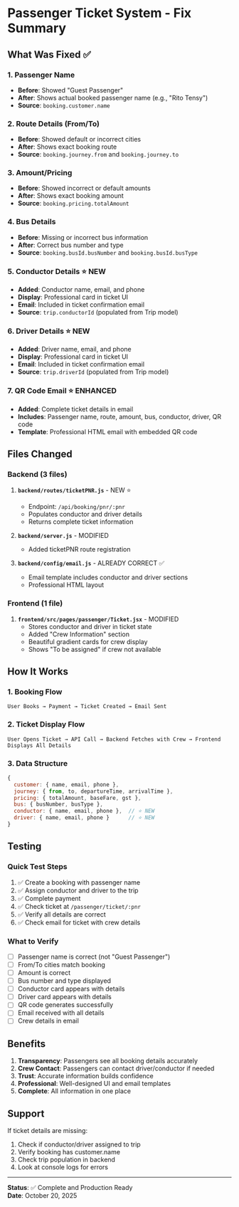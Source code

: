 # Passenger Ticket System - Fix Summary

## What Was Fixed ✅

### 1. Passenger Name
- **Before**: Showed "Guest Passenger"
- **After**: Shows actual booked passenger name (e.g., "Rito Tensy")
- **Source**: `booking.customer.name`

### 2. Route Details (From/To)
- **Before**: Showed default or incorrect cities
- **After**: Shows exact booking route
- **Source**: `booking.journey.from` and `booking.journey.to`

### 3. Amount/Pricing
- **Before**: Showed incorrect or default amounts
- **After**: Shows exact booking amount
- **Source**: `booking.pricing.totalAmount`

### 4. Bus Details
- **Before**: Missing or incorrect bus information
- **After**: Correct bus number and type
- **Source**: `booking.busId.busNumber` and `booking.busId.busType`

### 5. Conductor Details ⭐ NEW
- **Added**: Conductor name, email, and phone
- **Display**: Professional card in ticket UI
- **Email**: Included in ticket confirmation email
- **Source**: `trip.conductorId` (populated from Trip model)

### 6. Driver Details ⭐ NEW
- **Added**: Driver name, email, and phone
- **Display**: Professional card in ticket UI
- **Email**: Included in ticket confirmation email
- **Source**: `trip.driverId` (populated from Trip model)

### 7. QR Code Email ⭐ ENHANCED
- **Added**: Complete ticket details in email
- **Includes**: Passenger name, route, amount, bus, conductor, driver, QR code
- **Template**: Professional HTML email with embedded QR code

## Files Changed

### Backend (3 files)
1. **`backend/routes/ticketPNR.js`** - NEW ⭐
   - Endpoint: `/api/booking/pnr/:pnr`
   - Populates conductor and driver details
   - Returns complete ticket information

2. **`backend/server.js`** - MODIFIED
   - Added ticketPNR route registration

3. **`backend/config/email.js`** - ALREADY CORRECT ✅
   - Email template includes conductor and driver sections
   - Professional HTML layout

### Frontend (1 file)
1. **`frontend/src/pages/passenger/Ticket.jsx`** - MODIFIED
   - Stores conductor and driver in ticket state
   - Added "Crew Information" section
   - Beautiful gradient cards for crew display
   - Shows "To be assigned" if crew not available

## How It Works

### 1. Booking Flow
```
User Books → Payment → Ticket Created → Email Sent
```

### 2. Ticket Display Flow
```
User Opens Ticket → API Call → Backend Fetches with Crew → Frontend Displays All Details
```

### 3. Data Structure
```javascript
{
  customer: { name, email, phone },
  journey: { from, to, departureTime, arrivalTime },
  pricing: { totalAmount, baseFare, gst },
  bus: { busNumber, busType },
  conductor: { name, email, phone },  // ⭐ NEW
  driver: { name, email, phone }      // ⭐ NEW
}
```

## Testing

### Quick Test Steps
1. ✅ Create a booking with passenger name
2. ✅ Assign conductor and driver to the trip
3. ✅ Complete payment
4. ✅ Check ticket at `/passenger/ticket/:pnr`
5. ✅ Verify all details are correct
6. ✅ Check email for ticket with crew details

### What to Verify
- [ ] Passenger name is correct (not "Guest Passenger")
- [ ] From/To cities match booking
- [ ] Amount is correct
- [ ] Bus number and type displayed
- [ ] Conductor card appears with details
- [ ] Driver card appears with details
- [ ] QR code generates successfully
- [ ] Email received with all details
- [ ] Crew details in email

## Benefits

1. **Transparency**: Passengers see all booking details accurately
2. **Crew Contact**: Passengers can contact driver/conductor if needed
3. **Trust**: Accurate information builds confidence
4. **Professional**: Well-designed UI and email templates
5. **Complete**: All information in one place

## Support

If ticket details are missing:
1. Check if conductor/driver assigned to trip
2. Verify booking has customer.name
3. Check trip population in backend
4. Look at console logs for errors

---

**Status**: ✅ Complete and Production Ready  
**Date**: October 20, 2025
